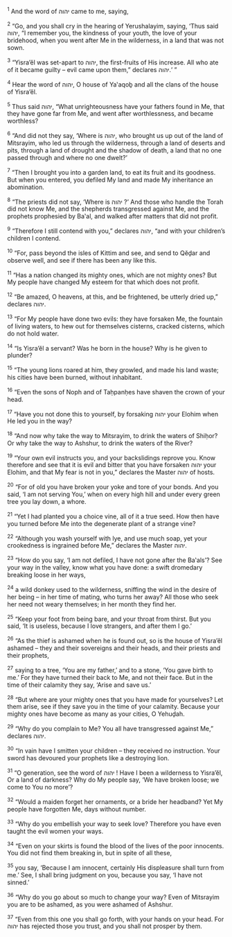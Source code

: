 <sup>1</sup> And the word of יהוה came to me, saying,

<sup>2</sup> “Go, and you shall cry in the hearing of Yerushalayim, saying, ‘Thus said יהוה, “I remember you, the kindness of your youth, the love of your bridehood, when you went after Me in the wilderness, in a land that was not sown.

<sup>3</sup> “Yisra’ĕl was set-apart to יהוה, the first-fruits of His increase. All who ate of it became guilty – evil came upon them,” declares יהוה.’ ”

<sup>4</sup> Hear the word of יהוה, O house of Ya‛aqoḇ and all the clans of the house of Yisra’ĕl.

<sup>5</sup> Thus said יהוה, “What unrighteousness have your fathers found in Me, that they have gone far from Me, and went after worthlessness, and became worthless?

<sup>6</sup> “And did not they say, ‘Where is יהוה, who brought us up out of the land of Mitsrayim, who led us through the wilderness, through a land of deserts and pits, through a land of drought and the shadow of death, a land that no one passed through and where no one dwelt?’

<sup>7</sup> “Then I brought you into a garden land, to eat its fruit and its goodness. But when you entered, you defiled My land and made My inheritance an abomination.

<sup>8</sup> “The priests did not say, ‘Where is יהוה ?’ And those who handle the Torah did not know Me, and the shepherds transgressed against Me, and the prophets prophesied by Ba‛al, and walked after matters that did not profit.

<sup>9</sup> “Therefore I still contend with you,” declares יהוה, “and with your children’s children I contend.

<sup>10</sup> “For, pass beyond the isles of Kittim and see, and send to Qĕḏar and observe well, and see if there has been any like this.

<sup>11</sup> “Has a nation changed its mighty ones, which are not mighty ones? But My people have changed My esteem for that which does not profit.

<sup>12</sup> “Be amazed, O heavens, at this, and be frightened, be utterly dried up,” declares יהוה.

<sup>13</sup> “For My people have done two evils: they have forsaken Me, the fountain of living waters, to hew out for themselves cisterns, cracked cisterns, which do not hold water.

<sup>14</sup> “Is Yisra’ĕl a servant? Was he born in the house? Why is he given to plunder?

<sup>15</sup> “The young lions roared at him, they growled, and made his land waste; his cities have been burned, without inhabitant.

<sup>16</sup> “Even the sons of Noph and of Taḥpanḥes have shaven the crown of your head.

<sup>17</sup> “Have you not done this to yourself, by forsaking יהוה your Elohim when He led you in the way?

<sup>18</sup> “And now why take the way to Mitsrayim, to drink the waters of Shiḥor? Or why take the way to Ashshur, to drink the waters of the River?

<sup>19</sup> “Your own evil instructs you, and your backslidings reprove you. Know therefore and see that it is evil and bitter that you have forsaken יהוה your Elohim, and that My fear is not in you,” declares the Master יהוה of hosts.

<sup>20</sup> “For of old you have broken your yoke and tore of your bonds. And you said, ‘I am not serving You,’ when on every high hill and under every green tree you lay down, a whore.

<sup>21</sup> “Yet I had planted you a choice vine, all of it a true seed. How then have you turned before Me into the degenerate plant of a strange vine?

<sup>22</sup> “Although you wash yourself with lye, and use much soap, yet your crookedness is ingrained before Me,” declares the Master יהוה.

<sup>23</sup> “How do you say, ‘I am not defiled, I have not gone after the Ba‛als’? See your way in the valley, know what you have done: a swift dromedary breaking loose in her ways,

<sup>24</sup> a wild donkey used to the wilderness, sniffing the wind in the desire of her being – in her time of mating, who turns her away? All those who seek her need not weary themselves; in her month they find her.

<sup>25</sup> “Keep your foot from being bare, and your throat from thirst. But you said, ‘It is useless, because I love strangers, and after them I go.’

<sup>26</sup> “As the thief is ashamed when he is found out, so is the house of Yisra’ĕl ashamed – they and their sovereigns and their heads, and their priests and their prophets,

<sup>27</sup> saying to a tree, ‘You are my father,’ and to a stone, ‘You gave birth to me.’ For they have turned their back to Me, and not their face. But in the time of their calamity they say, ‘Arise and save us.’

<sup>28</sup> “But where are your mighty ones that you have made for yourselves? Let them arise, see if they save you in the time of your calamity. Because your mighty ones have become as many as your cities, O Yehuḏah.

<sup>29</sup> “Why do you complain to Me? You all have transgressed against Me,” declares יהוה.

<sup>30</sup> “In vain have I smitten your children – they received no instruction. Your sword has devoured your prophets like a destroying lion.

<sup>31</sup> “O generation, see the word of יהוה ! Have I been a wilderness to Yisra’ĕl, Or a land of darkness? Why do My people say, ‘We have broken loose; we come to You no more’?

<sup>32</sup> “Would a maiden forget her ornaments, or a bride her headband? Yet My people have forgotten Me, days without number.

<sup>33</sup> “Why do you embellish your way to seek love? Therefore you have even taught the evil women your ways.

<sup>34</sup> “Even on your skirts is found the blood of the lives of the poor innocents. You did not find them breaking in, but in spite of all these,

<sup>35</sup> you say, ‘Because I am innocent, certainly His displeasure shall turn from me.’ See, I shall bring judgment on you, because you say, ‘I have not sinned.’

<sup>36</sup> “Why do you go about so much to change your way? Even of Mitsrayim you are to be ashamed, as you were ashamed of Ashshur.

<sup>37</sup> “Even from this one you shall go forth, with your hands on your head. For יהוה has rejected those you trust, and you shall not prosper by them.

